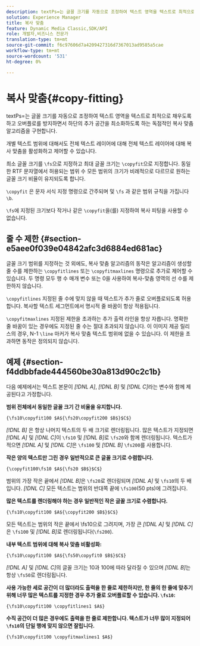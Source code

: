 ```yaml
---
description: textPs=는 글꼴 크기를 자동으로 조정하여 텍스트 영역을 텍스트로 최적으로 채우도록 하고 오버플로를 방지하면서 하단의 추가 공간을 최소화하도록 하는 독점적인 복사 맞춤 알고리즘을 구현합니다.
solution: Experience Manager
title: 복사 맞춤
feature: Dynamic Media Classic,SDK/API
role: 개발자,비즈니스 전문가
translation-type: tm+mt
source-git-commit: f6c97606d7a4209427316d7367013ad9585a5cae
workflow-type: tm+mt
source-wordcount: '531'
ht-degree: 0%

---
```



# 복사 맞춤{#copy-fitting}

textPs=는 글꼴 크기를 자동으로 조정하여 텍스트 영역을 텍스트로 최적으로 채우도록 하고 오버플로를 방지하면서 하단의 추가 공간을 최소화하도록 하는 독점적인 복사 맞춤 알고리즘을 구현합니다.

개별 텍스트 범위에 대해서도 전체 텍스트 레이어에 대해 전체 텍스트 레이어에 대해 복사 맞춤을 활성화하고 제어할 수 있습니다.

최소 글꼴 크기를 `\fs`으로 지정하고 최대 글꼴 크기는 `\copyfit`으로 지정합니다. 동일한 RTF 문자열에서 허용되는 범위 수 모든 범위의 크기가 비례적으로 다르므로 원하는 글꼴 크기 비율이 유지되도록 합니다.

`\copyfit` 은 문자 서식 지정 명령으로 간주되며 및 `\fs` 과 같은 범위 규칙을 가집니다 `\b`.

`\fs`에 지정된 크기보다 작거나 같은 `\copyfit`을(를) 지정하여 복사 피팅을 사용할 수 없습니다.

## 줄 수 제한 {#section-e5aee0f039e04842afc3d6884ed681ac}

글꼴 크기 범위를 지정하는 것 외에도, 복사 맞춤 알고리즘의 동작은 알고리즘이 생성할 줄 수를 제한하는 `\copyfitlines` 또는 `\copyfitmaxlines` 명령으로 추가로 제어할 수 있습니다. 두 명령 모두 행 수 매개 변수 또는 0을 사용하여 복사-맞춤 영역의 선 수를 제한하지 않습니다.

`\copyfitlines` 지정된 줄 수에 맞지 않을 때 텍스트가 추가 줄로 오버플로되도록 허용합니다. 복사할 텍스트 세그먼트에서 명시적 줄 바꿈이 항상 적용됩니다.

`\copyfitmaxlines` 지정된 제한을 초과하는 추가 출력 라인을 항상 자릅니다. 명확한 줄 바꿈이 있는 경우에도 지정된 줄 수는 절대 초과되지 않습니다. 이 이미지 제공 릴리스의 경우, N-1 `\line` 마커가 복사 맞춤 텍스트 범위에 없을 수 있습니다. 이 제한을 초과하면 동작은 정의되지 않습니다.

## 예제 {#section-f4ddbbfade444560be30a813d90c2c1b}

다음 예제에서는 텍스트 본문이 *[!DNL $A$]*, *[!DNL $B$]* 및 *[!DNL $C$]*&#x200B;라는 변수와 함께 제공된다고 가정합니다.

**범위 전체에서 동일한 글꼴 크기 간 비율을 유지합니다.**

`{\fs10\copyfit100 $A${\fs20\copyfit200 $B$}$C$}`

*[!DNL $B$]* 은 항상 나머지 텍스트의 두 배 크기로 렌더링됩니다. 많은 텍스트가 지정되면 *[!DNL $A$]* 및 *[!DNL $C$]*&#x200B;이 `\fs10` 및 *[!DNL $B$]*&#x200B;로 `\fs20`와 함께 렌더링됩니다. 텍스트가 적으면 *[!DNL $A$]* 및 *[!DNL $C$]*&#x200B;은 `\fs100` 및 *[!DNL $B$]* `\fs200`를 사용합니다.

**작은 양의 텍스트만 그린 경우 일반적으로 큰 글꼴 크기로 수렴합니다.**

`{\copyfit100\fs10 $A${\fs20 $B$}$C$}`

범위의 가장 작은 끝에서 *[!DNL $B$]*&#x200B;은 `\fs20`로 렌더링되며 *[!DNL $A$]* 및 `\fs10`의 두 배입니다. *[!DNL $C$]* 모든 텍스트는 범위의 반대쪽 끝에 `\fs100`(50 pts)에 그려집니다.

**많은 텍스트를 렌더링해야 하는 경우 일반적인 작은 글꼴 크기로 수렴합니다.**

`{\fs10\copyfit100 $A${\copyfit200 $B$}$C$}`

모든 텍스트는 범위의 작은 끝에서 \fs10으로 그려지며, 가장 큰 *[!DNL $A$]* 및 *[!DNL $C$]*&#x200B;은 `\fs100` 및 *[!DNL $B$]*&#x200B;로 렌더링됩니다(`\fs200`).

**내부 텍스트 범위에 대해 복사 맞춤 비활성화:**

`{\fs10\copyfit100 $A${\fs50\copyfit0 $B$}$C$}`

*[!DNL $A$]* 및 *[!DNL $C$]*&#x200B;의 글꼴 크기는 10과 100에 따라 달라질 수 있으며 *[!DNL $B$]*&#x200B;는 항상 `\fs50`로 렌더링됩니다.

**사용 가능한 세로 공간이 더 많더라도 출력을 한 줄로 제한하지만, 한 줄의 한 줄에 맞추기 위해 너무 많은 텍스트를 지정한 경우 추가 줄로 오버플로할 수 있습니다.  `\fs10`:**

`{\fs10\copyfit100 \copyfitlines1 $A$}`

**수직 공간이 더 많은 경우에도 출력을 한 줄로 제한합니다. 텍스트가 너무 많이 지정되어 `\fs10`의 단일 행에 맞지 않으면 잘립니다.**

`{\fs10\copyfit100 \copyfitmaxlines1 $A$}`
